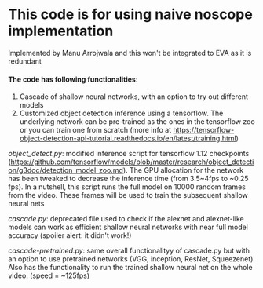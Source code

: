 # This code is for using naive noscope implementation

Implemented by Manu Arrojwala and this won't be integrated to EVA as it is redundant
#### The code has following functionalities:
1. Cascade of shallow neural networks, with an option to try out different models
2. Customized object detection inference using a tensorflow. The underlying network can be pre-trained as the ones in the tensorflow zoo or you can train one from scratch (more info at https://tensorflow-object-detection-api-tutorial.readthedocs.io/en/latest/training.html)

*object_detect.py*: modified inference script for tensorflow 1.12 checkpoints (https://github.com/tensorflow/models/blob/master/research/object_detection/g3doc/detection_model_zoo.md). The GPU allocation for the network has been tweaked to decrease the inference time (from 3.5~4fps to ~0.25 fps). In a nutshell, this script runs the full model on 10000 random frames from the video. These frames will be used to train the subsequent shallow neural nets

*cascade.py*: deprecated file used to check if the alexnet and alexnet-like models can work as efficient shallow neural networks with near full model accuracy (spoiler alert: it didn't work!)

*cascade-pretrained.py*: same overall functionalityy of cascade.py but with an option to use pretrained networks (VGG, inception, ResNet, Squeezenet). Also has the functionality to run the trained shallow neural net on the whole video. (speed = ~125fps)

